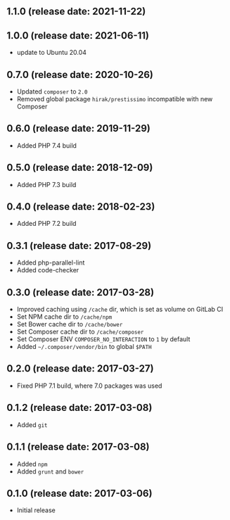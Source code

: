 ## 1.1.0 (release date: 2021-11-22)

## 1.0.0 (release date: 2021-06-11)

 * update to Ubuntu 20.04

## 0.7.0 (release date: 2020-10-26)

 * Updated `composer` to `2.0`
 * Removed global package `hirak/prestissimo` incompatible with new Composer

## 0.6.0 (release date: 2019-11-29)
 * Added PHP 7.4 build

## 0.5.0 (release date: 2018-12-09)
 * Added PHP 7.3 build

## 0.4.0 (release date: 2018-02-23)
 * Added PHP 7.2 build

## 0.3.1 (release date: 2017-08-29)

 * Added php-parallel-lint
 * Added code-checker

## 0.3.0 (release date: 2017-03-28)

 * Improved caching using `/cache` dir, which is set as volume on GitLab CI
 * Set NPM cache dir to `/cache/npm`
 * Set Bower cache dir to `/cache/bower`
 * Set Composer cache dir to `/cache/composer`
 * Set Composer ENV `COMPOSER_NO_INTERACTION` to `1` by default
 * Added `~/.composer/vendor/bin` to global `$PATH`

## 0.2.0 (release date: 2017-03-27)

 * Fixed PHP 7.1 build, where 7.0 packages was used

## 0.1.2 (release date: 2017-03-08)

 * Added `git`

## 0.1.1 (release date: 2017-03-08)

 * Added `npm`
 * Added `grunt` and `bower`

## 0.1.0 (release date: 2017-03-06)

 * Initial release
